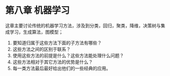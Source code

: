 # 第八章 机器学习

这章主要讨论传统的机器学习方法，涉及到分类，回归，聚类，降维，决策树与集成学习，生成算法，图模型；

1. 要知道归属于这些方法下面的子方法有哪些？
2. 这些方法之间的区别于联系？
3. 使用这些方法的前提是什么？这些方法能处理什么问题？
4. 这些方法相对于其它方法的优势是什么？
5. 每一类方法最后最好给出他们的一些经典的应用。




